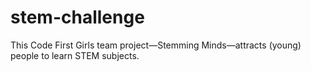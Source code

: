 # stem-challenge
This Code First Girls team project—Stemming Minds—attracts (young) people to learn STEM subjects.
